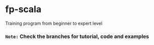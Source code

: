 # fp-scala
Training program from beginner to expert level

### `Note:` Check the branches for tutorial, code and examples
